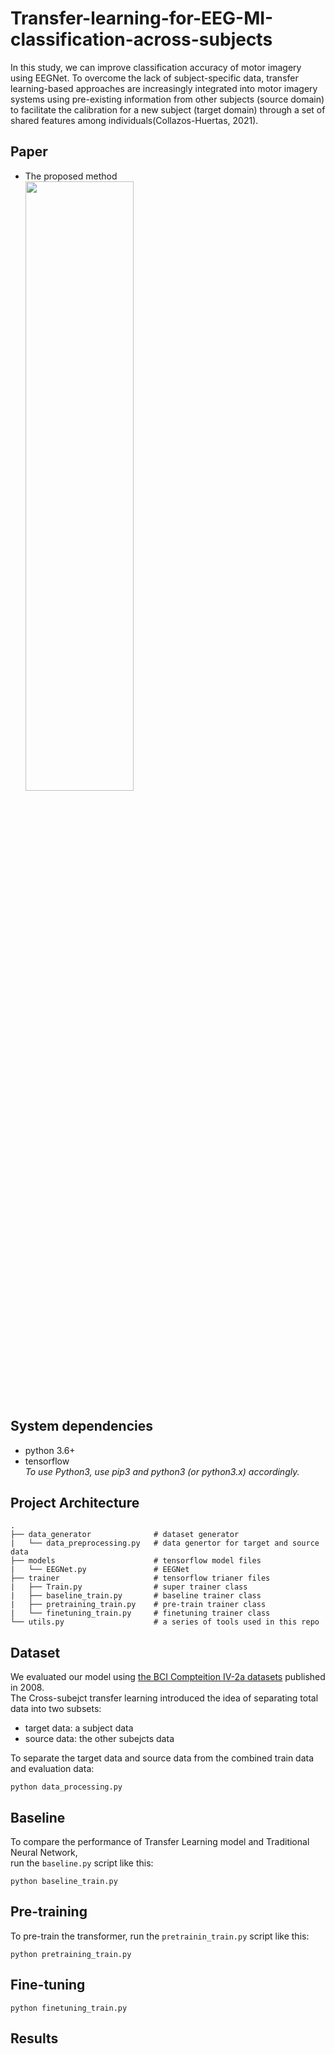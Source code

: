# Transfer-learning-for-EEG-MI-classification-across-subjects
In this study, we can improve classification accuracy of motor imagery using EEGNet. To overcome the lack of subject-specific data, transfer learning-based approaches are increasingly integrated into motor imagery systems using pre-existing information from other subjects (source domain) to facilitate the calibration for a new subject (target domain) through a set of shared features among individuals(Collazos-Huertas, 2021).

## Paper
- The proposed method   
<img src=https://user-images.githubusercontent.com/89344114/137904971-efd15815-b3da-461a-9f4c-ecaafb69a29f.jpg width="60%" height="50%"></img>

## System dependencies
- python 3.6+
- tensorflow  
*To use Python3, use pip3 and python3 (or python3.x) accordingly.*

## Project Architecture
    .
    ├── data_generator              # dataset generator
    |   └── data_preprocessing.py   # data genertor for target and source data
    ├── models                      # tensorflow model files 
    |   └── EEGNet.py               # EEGNet
    ├── trainer                     # tensorflow trianer files
    |   ├── Train.py                # super trainer class
    |   ├── baseline_train.py       # baseline trainer class
    |   ├── pretraining_train.py    # pre-train trainer class
    |   └── finetuning_train.py     # finetuning trainer class
    └── utils.py                    # a series of tools used in this repo

## Dataset
We evaluated our model using [the BCI Compteition IV-2a datasets](http://www.bbci.de/competition/iv/results/index.html) published in 2008.   
The Cross-subejct transfer learning introduced the idea of separating total data into two subsets:
* target data: a subject data
* source data: the other subejcts data   

To separate the target data and source data from the combined train data and evaluation data:<br/>

    python data_processing.py

## Baseline
To compare the performance of Transfer Learning model and Traditional Neural Network,   
run the `baseline.py` script like this:

    python baseline_train.py

## Pre-training
To pre-train the transformer, run the `pretrainin_train.py` script like this:

    python pretraining_train.py

## Fine-tuning


    python finetuning_train.py


## Results
